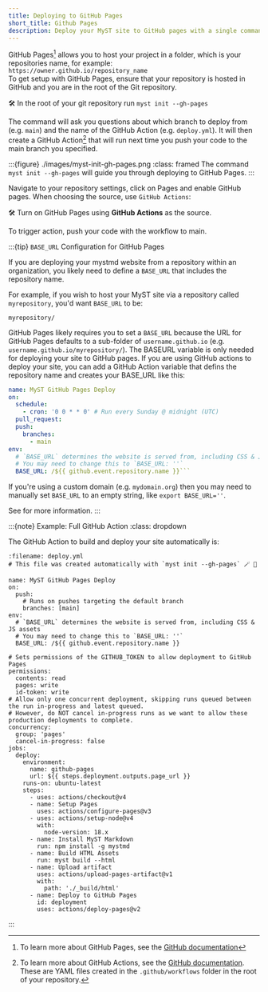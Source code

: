 ```yaml
---
title: Deploying to GitHub Pages
short_title: Github Pages
description: Deploy your MyST site to GitHub pages with a single command.
---
```


GitHub Pages[^pages] allows you to host your project in a folder, which is your repositories name, for example:\
`https://owner.github.io/repository_name`\
To get setup with GitHub Pages, ensure that your repository is hosted in GitHub and you are in the root of the Git repository.

🛠 In the root of your git repository run `myst init --gh-pages`

The command will ask you questions about which branch to deploy from (e.g. `main`) and the name of the GitHub Action (e.g. `deploy.yml`). It will then create a GitHub Action[^actions] that will run next time you push your code to the main branch you specified.

:::{figure} ./images/myst-init-gh-pages.png
:class: framed
The command `myst init --gh-pages` will guide you through deploying to GitHub Pages.
:::

[^actions]: To learn more about GitHub Actions, see the [GitHub documentation](https://docs.github.com/en/actions/quickstart). These are YAML files created in the `.github/workflows` folder in the root of your repository.
[^pages]: To learn more about GitHub Pages, see the [GitHub documentation](https://docs.github.com/en/pages/getting-started-with-github-pages/using-custom-workflows-with-github-pages)

Navigate to your repository settings, click on Pages and enable GitHub pages. When choosing the source, use `GitHub Actions`:

🛠 Turn on GitHub Pages using **GitHub Actions** as the source.

To trigger action, push your code with the workflow to main.

:::{tip} `BASE_URL` Configuration for GitHub Pages

If you are deploying your mystmd website from a repository within an organization, you likely need to define a `BASE_URL` that includes the repository name.

For example, if you wish to host your MyST site via a repository called `myrepository`, you'd want `BASE_URL` to be:

`myrepository/`

GitHub Pages likely requires you to set a `BASE_URL` because the URL for GitHub Pages defaults to a sub-folder of `username.github.io` (e.g. `username.github.io/myrepository/`).
The BASEURL variable is only needed for deploying your site to GitHub pages. If you are using GitHub actions to deploy your site, you can add a GitHub Action variable that defins the repository name and creates your BASE_URL like this:

```yaml
name: MyST GitHub Pages Deploy
on:
  schedule:
    - cron: '0 0 * * 0' # Run every Sunday @ midnight (UTC)
  pull_request:
  push:
    branches:
      - main
env:
  # `BASE_URL` determines the website is served from, including CSS & JS assets
  # You may need to change this to `BASE_URL: ''`
  BASE_URL: /${{ github.event.repository.name }}```
```

If you're using a custom domain (e.g. `mydomain.org`) then you may need to manually set `BASE_URL` to an empty string, like `export BASE_URL=''`.

See [](#deploy:base-url) for more information.
:::

:::{note} Example: Full GitHub Action
:class: dropdown

The GitHub Action to build and deploy your site automatically is:

```{code} yaml
:filename: deploy.yml
# This file was created automatically with `myst init --gh-pages` 🪄 💚

name: MyST GitHub Pages Deploy
on:
  push:
    # Runs on pushes targeting the default branch
    branches: [main]
env:
  # `BASE_URL` determines the website is served from, including CSS & JS assets
  # You may need to change this to `BASE_URL: ''`
  BASE_URL: /${{ github.event.repository.name }}

# Sets permissions of the GITHUB_TOKEN to allow deployment to GitHub Pages
permissions:
  contents: read
  pages: write
  id-token: write
# Allow only one concurrent deployment, skipping runs queued between the run in-progress and latest queued.
# However, do NOT cancel in-progress runs as we want to allow these production deployments to complete.
concurrency:
  group: 'pages'
  cancel-in-progress: false
jobs:
  deploy:
    environment:
      name: github-pages
      url: ${{ steps.deployment.outputs.page_url }}
    runs-on: ubuntu-latest
    steps:
      - uses: actions/checkout@v4
      - name: Setup Pages
        uses: actions/configure-pages@v3
      - uses: actions/setup-node@v4
        with:
          node-version: 18.x
      - name: Install MyST Markdown
        run: npm install -g mystmd
      - name: Build HTML Assets
        run: myst build --html
      - name: Upload artifact
        uses: actions/upload-pages-artifact@v1
        with:
          path: './_build/html'
      - name: Deploy to GitHub Pages
        id: deployment
        uses: actions/deploy-pages@v2
```

:::

